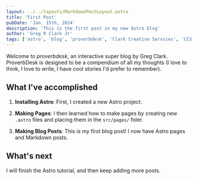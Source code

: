 ```yaml
---
layout: ../../layouts/MarkdownPostLayout.astro
title: 'First Post'
pubDate: 'Jan. 15th, 2024'
description: 'This is the first post in my new Astro blog'
author: 'Greg R Clark Jr'
tags: ['astro', 'blog', 'proverbdesk', 'Clark Creative Services', 'CCS']
---
```


Welcome to _proverbdesk_, an interactive super blog by Greg Clark. ProverbDesk is designed to be a compendium of all my thoughts (I love to think, I love to write, I have cool stories I'd prefer to remember).

## What I've accomplished

1. **Installing Astro**: First, I created a new Astro project.

2. **Making Pages**: I then learned how to make pages by creating new `.astro` files and placing them in the `src/pages/` foler.

3. **Making Blog Posts**: This is my first blog post! I now have Astro pages and Markdown posts.

## What's next

I will finish the Astro tutorial, and then keep adding more posts.
